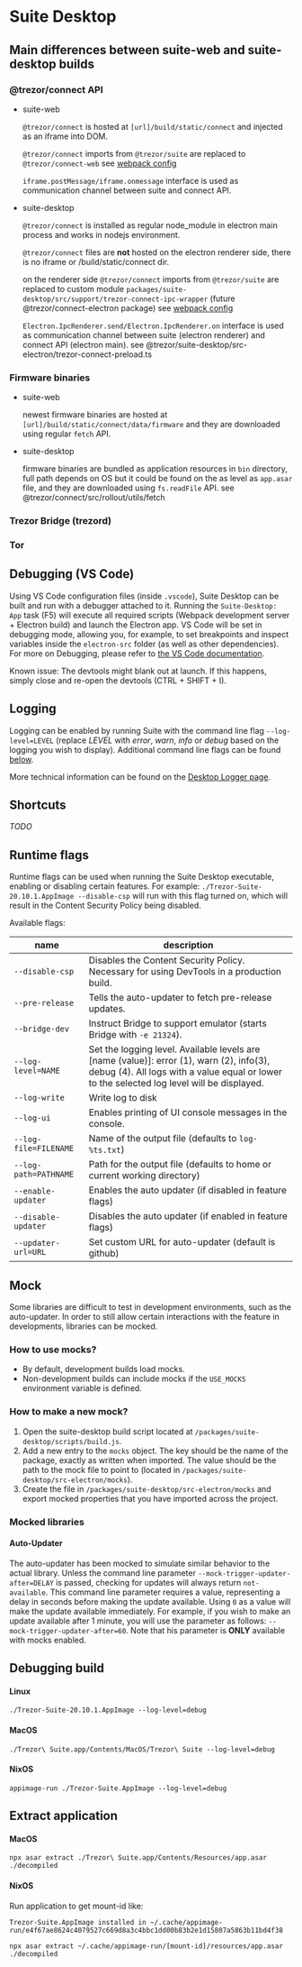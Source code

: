 # Suite Desktop

## Main differences between suite-web and suite-desktop builds

### @trezor/connect API

-   suite-web

    `@trezor/connect` is hosted at `[url]/build/static/connect` and injected as an iframe into DOM.

    `@trezor/connect` imports from `@trezor/suite` are replaced to `@trezor/connect-web` see [webpack config](../../packages/suite-build/configs/web.webpack.config.ts)

    `iframe.postMessage/iframe.onmessage` interface is used as communication channel between suite and connect API.

-   suite-desktop

    `@trezor/connect` is installed as regular node_module in electron main process and works in nodejs environment.

    `@trezor/connect` files are **not** hosted on the electron renderer side, there is no iframe or /build/static/connect dir.

    on the renderer side `@trezor/connect` imports from `@trezor/suite` are replaced to custom module `packages/suite-desktop/src/support/trezor-connect-ipc-wrapper` (future @trezor/connect-electron package) see [webpack config](../../packages/suite-build/configs/desktop.webpack.config.ts)

    `Electron.IpcRenderer.send/Electron.IpcRenderer.on` interface is used as communication channel between suite (electron renderer) and connect API (electron main). see @trezor/suite-desktop/src-electron/trezor-connect-preload.ts

### Firmware binaries

-   suite-web

    newest firmware binaries are hosted at `[url]/build/static/connect/data/firmware` and they are downloaded using regular `fetch` API.

-   suite-desktop

    firmware binaries are bundled as application resources in `bin` directory, full path depends on OS but it could be found on the as level as `app.asar` file, and they are downloaded using `fs.readFile` API. see @trezor/connect/src/rollout/utils/fetch

### Trezor Bridge (trezord)

### Tor

## Debugging (VS Code)

Using VS Code configuration files (inside `.vscode`), Suite Desktop can be built and run with a debugger attached to it. Running the `Suite-Desktop: App` task (F5) will execute all required scripts (Webpack development server + Electron build) and launch the Electron app. VS Code will be set in debugging mode, allowing you, for example, to set breakpoints and inspect variables inside the `electron-src` folder (as well as other dependencies). For more on Debugging, please refer to [the VS Code documentation](https://code.visualstudio.com/docs/editor/debugging).

Known issue: The devtools might blank out at launch. If this happens, simply close and re-open the devtools (CTRL + SHIFT + I).

## Logging

Logging can be enabled by running Suite with the command line flag `--log-level=LEVEL` (replace _LEVEL_ with _error_, _warn_, _info_ or _debug_ based on the logging you wish to display). Additional command line flags can be found [below](#runtime-flags).

More technical information can be found on the [Desktop Logger page](../misc/desktop_logger.md).

## Shortcuts

_TODO_

## Runtime flags

Runtime flags can be used when running the Suite Desktop executable, enabling or disabling certain features. For example: `./Trezor-Suite-20.10.1.AppImage --disable-csp` will run with this flag turned on, which will result in the Content Security Policy being disabled.

Available flags:

| name                  | description                                                                                                                                                                            |
| --------------------- | -------------------------------------------------------------------------------------------------------------------------------------------------------------------------------------- |
| `--disable-csp`       | Disables the Content Security Policy. Necessary for using DevTools in a production build.                                                                                              |
| `--pre-release`       | Tells the auto-updater to fetch pre-release updates.                                                                                                                                   |
| `--bridge-dev`        | Instruct Bridge to support emulator (starts Bridge with `-e 21324`).                                                                                                                   |
| `--log-level=NAME`    | Set the logging level. Available levels are [name (value)]: error (1), warn (2), info(3), debug (4). All logs with a value equal or lower to the selected log level will be displayed. |
| `--log-write`         | Write log to disk                                                                                                                                                                      |
| `--log-ui`            | Enables printing of UI console messages in the console.                                                                                                                                |
| `--log-file=FILENAME` | Name of the output file (defaults to `log-%ts.txt`)                                                                                                                                    |
| `--log-path=PATHNAME` | Path for the output file (defaults to home or current working directory)                                                                                                               |
| `--enable-updater`    | Enables the auto updater (if disabled in feature flags)                                                                                                                                |
| `--disable-updater`   | Disables the auto updater (if enabled in feature flags)                                                                                                                                |
| `--updater-url=URL`   | Set custom URL for auto-updater (default is github)                                                                                                                                    |

## Mock

Some libraries are difficult to test in development environments, such as the auto-updater. In order to still allow certain interactions with the feature in developments, libraries can be mocked.

### How to use mocks?

-   By default, development builds load mocks.
-   Non-development builds can include mocks if the `USE_MOCKS` environment variable is defined.

### How to make a new mock?

1. Open the suite-desktop build script located at `/packages/suite-desktop/scripts/build.js`.
2. Add a new entry to the `mocks` object. The key should be the name of the package, exactly as written when imported. The value should be the path to the mock file to point to (located in `/packages/suite-desktop/src-electron/mocks`).
3. Create the file in `/packages/suite-desktop/src-electron/mocks` and export mocked properties that you have imported across the project.

### Mocked libraries

#### Auto-Updater

The auto-updater has been mocked to simulate similar behavior to the actual library. Unless the command line parameter `--mock-trigger-updater-after=DELAY` is passed, checking for updates will always return `not-available`. This command line parameter requires a value, representing a delay in seconds before making the update available. Using `0` as a value will make the update available immediately. For example, if you wish to make an update available after 1 minute, you will use the parameter as follows: `--mock-trigger-updater-after=60`. Note that his parameter is **ONLY** available with mocks enabled.

## Debugging build

#### Linux

`./Trezor-Suite-20.10.1.AppImage --log-level=debug`

#### MacOS

`./Trezor\ Suite.app/Contents/MacOS/Trezor\ Suite --log-level=debug`

#### NixOS

`appimage-run ./Trezor-Suite.AppImage --log-level=debug`

## Extract application

#### MacOS

`npx asar extract ./Trezor\ Suite.app/Contents/Resources/app.asar ./decompiled`

#### NixOS

Run application to get mount-id like:

```
Trezor-Suite.AppImage installed in ~/.cache/appimage-run/e4f67ae8624c4079527c669d8a3c4bbc1dd00b83b2e1d15807a5863b11bd4f38
```

`npx asar extract ~/.cache/appimage-run/[mount-id]/resources/app.asar ./decompiled`
